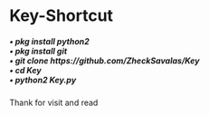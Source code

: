 # Key-Shortcut
<h5>
• pkg install python2 <br>
• pkg install git <br>
<i>
• git clone https://github.com/ZheckSavalas/Key<br>
</i>
• cd Key<br>
• python2 Key.py <br>
</h5>

<marque>Thank for visit and read<marque>
